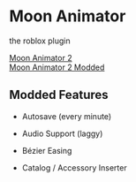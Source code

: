 # Moon Animator
the roblox plugin

<a href="https://www.roblox.com/library/4725618216">
  Moon Animator 2
</a><br>
<a href="https://www.roblox.com/library/13348928931">
  Moon Animator 2 Modded
</a><br>

## Modded Features
  - Autosave (every minute)
    
  - Audio Support (laggy)
    
  - Bézier Easing
    
  - Catalog / Accessory Inserter
